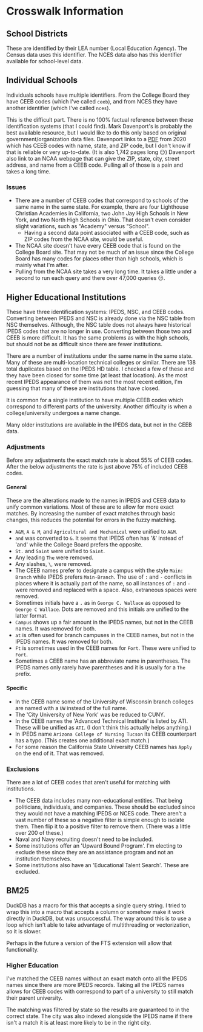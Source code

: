 # Crosswalk Information

## School Districts

These are identified by their LEA number (Local Education Agency).
The Census data uses this identifier.
The NCES data also has this identifier available for school-level data.

## Individual Schools

Individuals schools have multiple identifiers.
From the College Board they have CEEB codes (which I've called `ceeb`), and from NCES they have another identifier (which I've called `nces`).

This is the difficult part.
There is no 100% factual reference between these identification systems (that I could find).
Mark Davenport's is probably the best available resource, but I would like to do this only based on original government/organization data files.
Davenport links to a [PDF](https://brevard.edu/wp-content/uploads/2020/08/ceeb-lookup-masterlist.pdf) from 2020 which has CEEB codes with name, state, and ZIP code, but I don't know if that is reliable or very up-to-date.
(It is also 1,742 pages long :expressionless:)
Davenport also link to an NCAA webpage that can give the ZIP, state, city, street address, and name from a CEEB code.
Pulling all of those is a pain and takes a long time.

### Issues

- There are a number of CEEB codes that correspond to schools of the same name
  in the same state. For example, there are four Lighthouse Christian Academies
  in California, two John Jay High Schools in New York, and two North High
  Schools in Ohio. That doesn't even consider slight variations, such as
  "Academy" versus "School".
  - Having a second data point associated with a CEEB code, such as ZIP codes
    from the NCAA site, would be useful.
- The NCAA site doesn't have every CEEB code that is found on the College Board
  site. That may not be much of an issue since the College Board has many codes
  for places other than high schools, which is mainly what I'm after.
- Pulling from the NCAA site takes a very long time. It takes a little under a second to run each query and there over 47,000 queries :neutral_face:.

## Higher Educational Institutions

These have three identification systems: IPEDS, NSC, and CEEB codes.
Converting between IPEDS and NSC is already done via the NSC table from NSC themselves.
Although, the NSC table does not always have historical IPEDS codes that are no longer in use.
Converting between those two and CEEB is more difficult.
It has the same problems as with the high schools, but should not be as difficult since there are fewer institutions.

There are a number of institutions under the same name in the same state.
Many of these are multi-location technical colleges or similar.
There are 138 total duplicates based on the IPEDS HD table.
I checked a few of these and they have been closed for some time (at least that location).
As the most recent IPEDS appearance of them was not the most recent edition, I'm guessing that many of these are institutions that have closed.

It is common for a single institution to have multiple CEEB codes which correspond to different parts of the university.
Another difficulty is when a college/university undergoes a name change.

Many older institutions are available in the IPEDS data, but not in the CEEB data.

### Adjustments

Before any adjustments the exact match rate is about 55% of CEEB codes.
After the below adjustments the rate is just above 75% of included CEEB codes.

#### General

These are the alterations made to the names in IPEDS and CEEB data to unify common variations.
Most of these are to allow for more exact matches.
By increasing the number of exact matches through basic changes, this reduces the potential for errors in the fuzzy matching.

- `A&M`, `A & M`, and `Agricultural and Mechanical` were unified to `A&M`.
- ` and ` was converted to ` & `. It seems that IPEDS often has '&' instead of
  'and' while the College Board prefers the opposite.
- `St.` and `Saint` were unified to `Saint`.
- Any leading `The` were removed.
- Any slashes, `\`, were removed.
- The CEEB names prefer to designate a campus with the style `Main: Branch`
  while IPEDS prefers `Main-Branch`. The use of `:` and `-` conflicts in places
  where it is actually part of the name, so all instances of `:` and `-` were
  removed and replaced with a space. Also, extraneous spaces were removed.
- Sometimes initials have a `.` as in `George C. Wallace` as opposed to
  `George C Wallace`. Dots are removed and this initials are unified to the
  latter format.
- `Campus` shows up a fair amount in the IPEDS names, but not in the CEEB names.
  It was removed for both.
- `at` is often used for branch campuses in the CEEB names, but not in the IPEDS
  names. It was removed for both.
- `Ft` is sometimes used in the CEEB names for `Fort`. These were unified to
  `Fort`.
- Sometimes a CEEB name has an abbreviate name in parentheses. The IPEDS names only rarely have parentheses and it is usually for a `The` prefix.

#### Specific

- In the CEEB name some of the University of Wisconsin branch colleges are
  named with a `UW` instead of the full name.
- The 'City University of New York' was be reduced to CUNY.
- In the CEEB names the 'Advanced Technical Institute' is listed by ATI. These
  will be unified as `ATI`. (I don't think this actually helps anything.)
- In IPEDS name `Arizona College of Nursing Tucson` its CEEB counterpart has a
  typo. (This creates one additional exact match.)
- For some reason the California State University CEEB names has `Apply` on the
  end of it. That was removed.

### Exclusions

There are a lot of CEEB codes that aren't useful for matching with institutions.

- The CEEB data includes many non-educational entities. That being
  politicians, individuals, and companies. These should be excluded since they
  would not have a matching IPEDS or NCES code. There aren't a vast number of
  these so a negative filter is simple enough to isolate them. Then flip it to a
  positive filter to remove them. (There was a little over 200 of these.)
- Naval and Navy recruiting doesn't need to be included.
- Some institutions offer an 'Upward Bound Program'. I'm electing to exclude
  these since they are an assistance program and not an institution themselves.
- Some institutions also have an 'Educational Talent Search'. These are
  excluded.

## BM25

DuckDB has a macro for this that accepts a single query string.
I tried to wrap this into a macro that accepts a column or somehow make it work directly in DuckDB, but was unsuccessful.
The way around this is to use a loop which isn't able to take advantage of multithreading or vectorization, so it is slower.

Perhaps in the future a version of the FTS extension will allow that functionality.

### Higher Education

I've matched the CEEB names without an exact match onto all the IPEDS names since there are more IPEDS records.
Taking all the IPEDS names allows for CEEB codes with correspond to part of a university to still match their parent university.

The matching was filtered by state so the results are guaranteed to in the correct state.
The city was also indexed alongside the IPEDS name if there isn't a match it is at least more likely to be in the right city.

